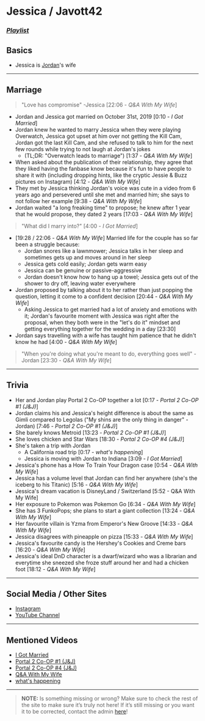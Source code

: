 # Jessica / Javott42
### [*Playlist*]()

## Basics
- Jessica is [Jordan](3.Siblings/3.1.Jordan-Frye-Venturian.html)'s wife

----

## Marriage
> "Love has compromise" -Jessica [22:06 - *Q&A With My Wife*]
- Jordan and Jessica got married on October 31st, 2019 [0:10 - *I Got Married*]
- Jordan knew he wanted to marry Jessica when they were playing Overwatch, Jessica got upset at him over not getting the Kill Cam, Jordan got the last Kill Cam, and she refused to talk to him for the next few rounds while trying to not laugh at Jordan's jokes  
  - (TL;DR: "Overwatch leads to marriage") [1:37 - *Q&A With My Wife*]
- When asked about the publication of their relationship, they agree that they liked having the fanbase know because it's fun to have people to share it with \(including dropping hints, like the cryptic Jessie & Buzz pictures on Instagram) [4:12 - *Q&A With My Wife*]
- They met by Jessica thinking Jordan's voice was cute in a video from 6 years ago and persevered until she met and married him; she says to not follow her example [9:38 - *Q&A With My Wife*]
- Jordan waited "a long freaking time" to propose; he knew after 1 year that he would propose, they dated 2 years [17:03 - *Q&A With My Wife*]
> "What did I marry into?" [4:00 - *I Got Married*]
- [19:28 / 22:06 - *Q&A With My Wife*] Married life for the couple has so far been a struggle because:
  - Jordan snores like a lawnmower; Jessica talks in her sleep and sometimes gets up and moves around in her sleep
  - Jessica gets cold easily; Jordan gets warm easy
  - Jessica can be genuine or passive-aggressive
  - Jordan doesn't know how to hang up a towel; Jessica gets out of the shower to dry off, leaving water everywhere
- Jordan proposed by talking about it to her rather than just popping the question, letting it come to a confident decision [20:44 - *Q&A With My Wife*]
  - Asking Jessica to get married had a lot of anxiety and emotions with it; Jordan's favourite moment with Jessica was right after the proposal, when they both were in the "let's do it" mindset and getting everything together for the wedding in a day [23:30]
- Jordan says travelling with a wife has taught him patience that he didn't know he had [4:00 - *Q&A With My Wife*]
> "When you're doing what you're meant to do, everything goes well" -Jordan [23:30 - *Q&A With My Wife*]

----

## Trivia
- Her and Jordan play Portal 2 Co-OP together a lot [0:17 - *Portal 2 Co-OP #1 (J&J)*]
- Jordan claims his and Jessica's height difference is about the same as Gimli compared to Legolas ("My shins are the only thing in danger" -Jordan) [7:46 - *Portal 2 Co-OP #1 (J&J)*]
- She barely knows Metroid [13:23 - *Portal 2 Co-OP #1 (J&J)*]
- She loves chicken and Star Wars [18:30 - *Portal 2 Co-OP #4 (J&J)*]
- She's taken a trip with Jordan
  - A California road trip [0:17 - *what's happening*]
  - Jessica is moving with Jordan to Indiana [3:09 - *I Got Married*]
- Jessica's phone has a How To Train Your Dragon case [0:54 - *Q&A With My Wife*]
- Jessica has a volume level that Jordan can find her anywhere \(she's the iceberg to his Titanic) [5:16 - *Q&A With My Wife*]
- Jessica's dream vacation is DisneyLand / Switzerland [5:52 - Q&A With My Wife]
- Her exposure to Pokemon was Pokemon Go [6:34 - *Q&A With My Wife*]
- She has 3 FunkoPops; she plans to start a giant collection [13:24 - *Q&A With My Wife*]
- Her favourite villain is Yzma from Emperor's New Groove [14:33 - *Q&A With My Wife*]
- Jessica disagrees with pineapple on pizza [15:33 - *Q&A With My Wife*]
- Jessica's favourite candy is the Hershey's Cookies and Creme bars [16:20 - *Q&A With My Wife*]
- Jessica's ideal DnD character is a dwarf/wizard who was a librarian and everytime she sneezed she froze stuff around her and had a chicken foot [18:12 - *Q&A With My Wife*]

----

## Social Media / Other Sites
- [Instagram]()
- [YouTube Channel]()

----

## Mentioned Videos
- [I Got Married](https://youtu.be/mDasjRwGf2k)
- [Portal 2 Co-OP #1 (J&J)](https://youtu.be/6GE1-ReTdtU)
- [Portal 2 Co-OP #4 (J&J)](https://youtu.be/ohAhMp0tO00)
- [Q&A With My Wife](https://youtu.be/fcWrt_7xM3w)
- [what's happening](https://youtu.be/8wn34LSj_Iw)

----
> **NOTE:** Is something missing or wrong? Make sure to check the rest of the site to make sure it’s truly not here! If it’s still missing or you want it to be corrected, contact the admin [here](../chapter_2.html)!